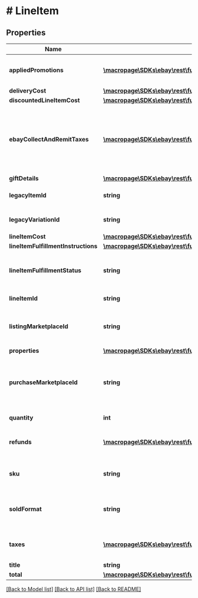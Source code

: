 # # LineItem

## Properties

Name | Type | Description | Notes
------------ | ------------- | ------------- | -------------
**appliedPromotions** | [**\macropage\SDKs\ebay\rest\fulfillment\Model\AppliedPromotion[]**](AppliedPromotion.md) | This array contains information about one or more sales promotions or discounts applied to the line item. It is always returned, but will be returned as an empty array if no special sales promotions or discounts apply to the order line item. | [optional] 
**deliveryCost** | [**\macropage\SDKs\ebay\rest\fulfillment\Model\DeliveryCost**](DeliveryCost.md) |  | [optional] 
**discountedLineItemCost** | [**\macropage\SDKs\ebay\rest\fulfillment\Model\Amount**](Amount.md) |  | [optional] 
**ebayCollectAndRemitTaxes** | [**\macropage\SDKs\ebay\rest\fulfillment\Model\EbayCollectAndRemitTax[]**](EbayCollectAndRemitTax.md) | This container will be returned if the order line item is subject to a &#39;Collect and Remit&#39; tax that eBay will collect and remit to the proper taxing authority on the buyer&#39;s behalf. &#39;Collect and Remit&#39; tax includes US state-mandated sales tax and &#39;Goods and Services&#39; tax (collected in Australia and New Zealand). The amount of this tax is shown in the amount field, and the type of tax is shown in the taxType field. eBay will display the tax type and amount during checkout in accordance with the buyer&#39;s address, and handle collection and remittance of the tax without requiring the seller to take any action. | [optional] 
**giftDetails** | [**\macropage\SDKs\ebay\rest\fulfillment\Model\GiftDetails**](GiftDetails.md) |  | [optional] 
**legacyItemId** | **string** | The eBay-generated legacy listing item ID of the listing. Note that the unique identifier of a listing in REST-based APIs is called the listingId instead. | [optional] 
**legacyVariationId** | **string** | The unique identifier of a single variation within a multiple-variation listing. This field is only returned if the line item purchased was from a multiple-variation listing. | [optional] 
**lineItemCost** | [**\macropage\SDKs\ebay\rest\fulfillment\Model\Amount**](Amount.md) |  | [optional] 
**lineItemFulfillmentInstructions** | [**\macropage\SDKs\ebay\rest\fulfillment\Model\LineItemFulfillmentInstructions**](LineItemFulfillmentInstructions.md) |  | [optional] 
**lineItemFulfillmentStatus** | **string** | This enumeration value indicates the current fulfillment status of the line item. For implementation help, refer to &lt;a href&#x3D;&#39;https://developer.ebay.com/devzone/rest/api-ref/fulfillment/types/LineItemFulfillmentStatusEnum.html&#39;&gt;eBay API documentation&lt;/a&gt; | [optional] 
**lineItemId** | **string** | This is the unique identifier of an eBay order line item. This field is created as soon as there is a commitment to buy from the seller. | [optional] 
**listingMarketplaceId** | **string** | The unique identifier of the eBay marketplace where the line item was listed. For implementation help, refer to &lt;a href&#x3D;&#39;https://developer.ebay.com/devzone/rest/api-ref/fulfillment/types/MarketplaceIdEnum.html&#39;&gt;eBay API documentation&lt;/a&gt; | [optional] 
**properties** | [**\macropage\SDKs\ebay\rest\fulfillment\Model\LineItemProperties**](LineItemProperties.md) |  | [optional] 
**purchaseMarketplaceId** | **string** | The unique identifier of the eBay marketplace where the line item was listed. Often, the listingMarketplaceId and the purchaseMarketplaceId identifier are the same, but there are occasions when an item will surface on multiple eBay marketplaces. For implementation help, refer to &lt;a href&#x3D;&#39;https://developer.ebay.com/devzone/rest/api-ref/fulfillment/types/MarketplaceIdEnum.html&#39;&gt;eBay API documentation&lt;/a&gt; | [optional] 
**quantity** | **int** | The number of units of the line item in the order. These are represented as a group by a single lineItemId. | [optional] 
**refunds** | [**\macropage\SDKs\ebay\rest\fulfillment\Model\LineItemRefund[]**](LineItemRefund.md) | This array is always returned, but is returned as an empty array unless the seller has submitted a partial or full refund to the buyer for the order. If a refund has occurred, the refund amount and refund date will be shown for each refund. | [optional] 
**sku** | **string** | Seller-defined Stock-Keeping Unit (SKU). This inventory identifier must be unique within the seller&#39;s eBay inventory. SKUs are optional when listing in the legacy/Trading API system, but SKUs are required when listing items through the Inventory API model. | [optional] 
**soldFormat** | **string** | The eBay listing type of the line item. The most common listing types are AUCTION and FIXED_PRICE. For implementation help, refer to &lt;a href&#x3D;&#39;https://developer.ebay.com/devzone/rest/api-ref/fulfillment/types/SoldFormatEnum.html&#39;&gt;eBay API documentation&lt;/a&gt; | [optional] 
**taxes** | [**\macropage\SDKs\ebay\rest\fulfillment\Model\Tax[]**](Tax.md) | Contains a list of taxes applied to the line item, if any. This array is always returned, but will be returned as empty if no taxes are applicable to the line item, or if only eBay &#39;Collect and Remit&#39; tax is applicable. | [optional] 
**title** | **string** | The title of the listing. | [optional] 
**total** | [**\macropage\SDKs\ebay\rest\fulfillment\Model\Amount**](Amount.md) |  | [optional] 

[[Back to Model list]](../../README.md#documentation-for-models) [[Back to API list]](../../README.md#documentation-for-api-endpoints) [[Back to README]](../../README.md)


